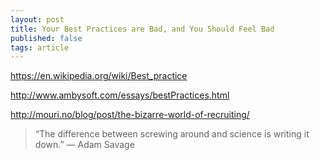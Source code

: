 ```yaml
---
layout: post
title: Your Best Practices are Bad, and You Should Feel Bad
published: false
tags: article
---
```



https://en.wikipedia.org/wiki/Best_practice

http://www.ambysoft.com/essays/bestPractices.html

http://mouri.no/blog/post/the-bizarre-world-of-recruiting/

>“The difference between screwing around and science is writing it down.”
> ― Adam Savage

